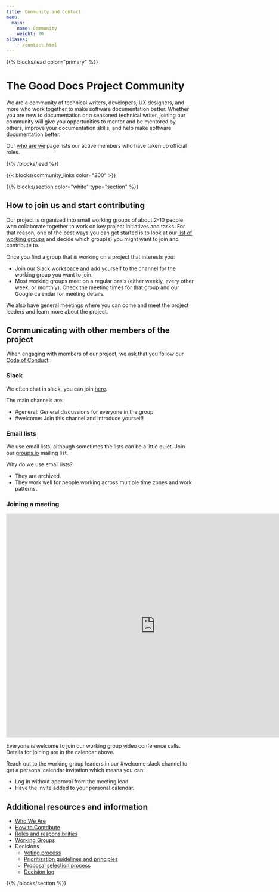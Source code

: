 ```yaml
---
title: Community and Contact
menu:
  main:
    name: Community
    weight: 20
aliases:
    - /contact.html
---
```


{{% blocks/lead color="primary" %}}
# The Good Docs Project Community

We are a community of technical writers, developers, UX designers, and more who work together to make software documentation better.
Whether you are new to documentation or a seasoned technical writer, joining our community will give you opportunities to mentor and be mentored by others, improve your documentation skills, and help make software documentation better.

Our [who are we](/who-we-are) page lists our active members who have taken up official roles.

{{% /blocks/lead %}}

{{< blocks/community_links color="200" >}}

{{% blocks/section color="white" type="section" %}}

## How to join us and start contributing

Our project is organized into small working groups of about 2-10 people who collaborate together to work on key project initiatives and tasks.
For that reason, one of the best ways you can get started is to look at our [list of working groups](/working-group/) and decide which group(s) you might want to join and contribute to.

Once you find a group that is working on a project that interests you:

* Join our [Slack workspace](https://join.slack.com/t/thegooddocs/shared_invite/enQtODkyNjI5MDc0NjE0LTUyNGFiZmU1MjIzNDMwN2E3NmQwODQwZmRkYWI5MDhlMzdjYzg4Nzg4YjM3ODA0NGE4MTgyYzdkMGViMTI2MDM) and add yourself to the channel for the working group you want to join.
* Most working groups meet on a regular basis (either weekly, every other week, or monthly). Check the meeting times for that group and our Google calendar for meeting details.

We also have general meetings where you can come and meet the project leaders and learn more about the project.

## Communicating with other members of the project

When engaging with members of our project, we ask that you follow our [Code of Conduct](/code-of-conduct/).

### Slack

We often chat in slack, you can join [here](https://join.slack.com/t/thegooddocs/shared_invite/enQtODkyNjI5MDc0NjE0LTUyNGFiZmU1MjIzNDMwN2E3NmQwODQwZmRkYWI5MDhlMzdjYzg4Nzg4YjM3ODA0NGE4MTgyYzdkMGViMTI2MDM).

The main channels are:

* #general: General discussions for everyone in the group
* #welcome: Join this channel and introduce yourself!

### Email lists

We use email lists, although sometimes the lists can be a little quiet.
Join our [groups.io](https://thegooddocsproject.groups.io/g/main) mailing list.

Why do we use email lists?

* They are archived.
* They work well for people working across multiple time zones and work patterns.

### Joining a meeting

<script type="text/javascript" src="https://cdnjs.cloudflare.com/ajax/libs/jstimezonedetect/1.0.7/jstz.js"></script>

<iframe id="calendar_container" src="https://calendar.google.com/calendar/embed?src=gooddocsproject%40gmail.com&ctz=Australia%2FSydney" style="border: 0" width="800" height="600" frameborder="0" scrolling="no"></iframe>

<script type="text/javascript">
  var timezone = jstz.determine();
  var pref = 'https://www.google.com/calendar/embed?showPrint=0&amp;showCalendars=0&amp;mode=WEEK&amp;height=600&amp;wkst=1&amp;bgcolor=%23FFFFFF&amp;src=somecalendaridentifier%40group.calendar.google.com&amp;color=%23AB8B00&amp;ctz=';
  var iframe_src = pref + encodeURIComponent(timezone.name().replace(' ' ,''));
  document.getElementById('calendar_container').src = iframe_src;
</script>

Everyone is welcome to join our working group video conference calls.
Details for joining are in the calendar above.

Reach out to the working group leaders in our #welcome slack channel to get a personal calendar invitation which means you can:
* Log in without approval from the meeting lead.
* Have the invite added to your personal calendar.


## Additional resources and information

* [Who We Are](/who-we-are)
* [How to Contribute](/contribute)
* [Roles and responsibilities](/roles)
* [Working Groups](/working-group)
* Decisions
  * [Voting process](/decisions)
  * [Prioritization guidelines and principles](/prioritization)
  * [Proposal selection process](/proposal-selection)
  * [Decision log](/decisions/#project-decision-log-archives)

{{% /blocks/section %}}
